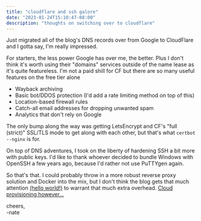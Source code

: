 ```yaml
---
title: "cloudflare and ssh galore"
date: "2023-01-24T15:10:47-08:00"
description: "thoughts on switching over to cloudflare"
---
```


Just migrated all of the blog's DNS records over from Google to CloudFlare and I gotta say, I'm really impressed.

For starters, the less power Google has over me, the better. Plus I don't think it's worth using their "domains" services outside of the name lease as it's quite featureless. I'm not a paid shill for CF but there are so many useful features on the free tier alone
- Wayback archiving
- Basic bot/DDOS protection (I'd add a rate limiting method on top of this)
- Location-based firewall rules
- Catch-all email addresses for dropping unwanted spam
- Analytics that don't rely on Google

The only bump along the way was getting LetsEncrypt and CF's "full (strict)" SSL/TLS mode to get along with each other,  but that's what `certbot --nginx` is for.

On top of DNS adventures, I took on the liberty of hardening SSH a bit more with public keys. I'd like to thank whoever decided to bundle Windows with OpenSSH a few years ago, because I'd rather not use PuTTYgen again.

So that's that. I could probably throw in a more robust reverse proxy solution and Docker into the mix, but I don't think the blog gets that much attention [(hello world!)](../images/cfmap.png) to warrant that much extra overhead. [Cloud provisioning however...](https://nate.unpass.net/failover-and-over)

cheers,\
-nate
